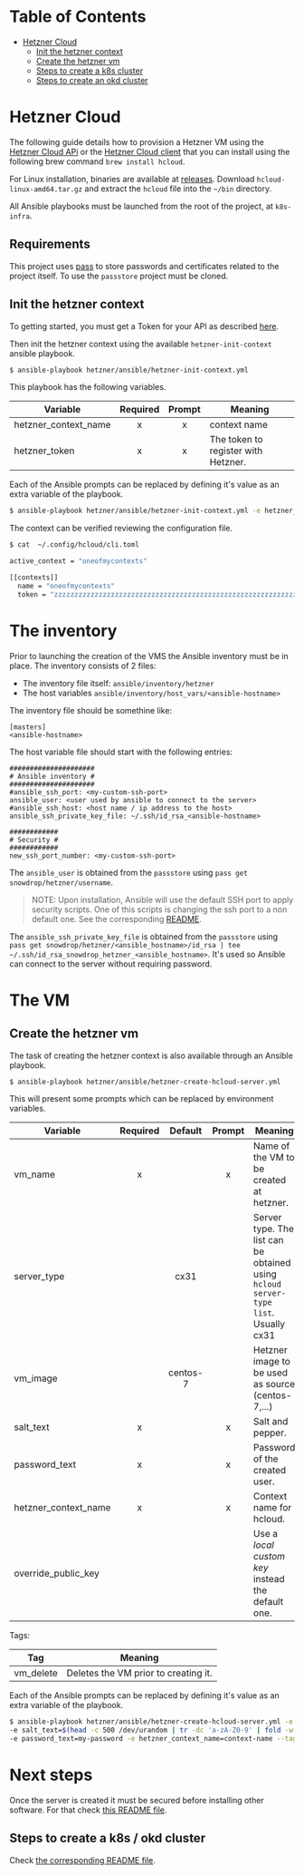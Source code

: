 # Table of Contents

   * [Hetzner Cloud](#hetzner-cloud)
      * [Init the hetzner context](#init-the-hetzner-context)
      * [Create the hetzner vm](#create-the-hetzner-vm)
      * [Steps to create a k8s cluster](#steps-to-create-a-k8s-cluster)
      * [Steps to create an okd cluster](#steps-to-create-an-okd-cluster)


# Hetzner Cloud

The following guide details how to provision a Hetzner VM using the [Hetzner Cloud APi](https://docs.hetzner.cloud/#overview) or the  [Hetzner Cloud client](https://github.com/hetznercloud/cli) that you can install using the 
following brew command `brew install hcloud`.

For Linux installation, binaries are available at [releases](https://github.com/hetznercloud/cli/releases). Download `hcloud-linux-amd64.tar.gz` and extract the `hcloud` 
file into the `~/bin` directory. 

All Ansible playbooks must be launched from the root of the project, at `k8s-infra`.

## Requirements

This project uses [pass](https://www.passwordstore.org/) to store passwords and certificates related to the project itself. To use the `passstore` project must be cloned.

## Init the hetzner context

To getting started, you must get a Token for your API as described [here](https://docs.hetzner.cloud/#overview-getting-started).

Then init the hetzner context using the available `hetzner-init-context` ansible playbook.

```bash
$ ansible-playbook hetzner/ansible/hetzner-init-context.yml
```

This playbook has the following variables.

| Variable | Required | Prompt | Meaning |
| --- | :---: | :---: | --- |
| hetzner_context_name | x | x | context name |
| hetzner_token | x | x | The token to register with Hetzner. |

Each of the Ansible prompts can be replaced by defining it's value as an extra variable of the playbook.

```bash
$ ansible-playbook hetzner/ansible/hetzner-init-context.yml -e hetzner_context_name=mycontext -e hetzner_token=mytoken 
```

The context can be verified reviewing the configuration file.

```bash
$ cat  ~/.config/hcloud/cli.toml

active_context = "oneofmycontexts"

[[contexts]]
  name = "oneofmycontexts"
  token = "zzzzzzzzzzzzzzzzzzzzzzzzzzzzzzzzzzzzzzzzzzzzzzzzzzzzzzzzzzzzzzzz"
```

# The inventory

Prior to launching the creation of the VMS the Ansible inventory must be in place. The inventory consists of 2 files:

* The inventory file itself: `ansible/inventory/hetzner`
* The host variables `ansible/inventory/host_vars/<ansible-hostname>`

The inventory file should be somethine like:

```
[masters]
<ansible-hostname>
```

The host variable file should start with the following entries:

```
#####################
# Ansible inventory #
#####################
#ansible_ssh_port: <my-custom-ssh-port>
ansible_user: <user used by ansible to connect to the server>
#ansible_ssh_host: <host name / ip address to the host>
ansible_ssh_private_key_file: ~/.ssh/id_rsa_<ansible-hostname>

############
# Security #
############
new_ssh_port_number: <my-custom-ssh-port>
```

The `ansible_user` is obtained from the `passstore` using `pass get snowdrop/hetzner/username`.

> NOTE: Upon installation, Ansible will use the default SSH port to apply security scripts. One of this scripts is changing the ssh port to a non default one. 
> See the corresponding [README](../ansible/playbook/README.md).

The `ansible_ssh_private_key_file` is obtained from the `passstore` using `pass get snowdrop/hetzner/<ansible_hostname>/id_rsa | tee ~/.ssh/id_rsa_snowdrop_hetzner_<ansible_hostname>`. 
It's used so Ansible can connect to the server without requiring password.  

# The VM

## Create the hetzner vm

The task of creating the hetzner context is also available through an Ansible playbook.

```bash
$ ansible-playbook hetzner/ansible/hetzner-create-hcloud-server.yml
```

This will present some prompts which can be replaced by environment variables. 

| Variable | Required | Default | Prompt | Meaning |
| --- | :---: | :---: | :---: | --- |
| vm_name | x | | x | Name of the VM to be created at hetzner. |
| server_type | | cx31 |  | Server type. The list can be obtained using `hcloud server-type list`. Usually cx31 |
| vm_image | | centos-7 |  | Hetzner image to be used as source (centos-7,...) | 
| salt_text | x | | x | Salt and pepper. |
| password_text | x | | x | Password of the created user. |
| hetzner_context_name | x | | x | Context name for hcloud. |
| override_public_key |  | |  | Use a *local custom key* instead the default one. |

Tags:

| Tag | Meaning |
| --- | --- |
| vm_delete | Deletes the VM prior to creating it. |

Each of the Ansible prompts can be replaced by defining it's value as an extra variable of the playbook.

```bash
$ ansible-playbook hetzner/ansible/hetzner-create-hcloud-server.yml -e vm_name=my-name \
-e salt_text=$(head -c 500 /dev/urandom | tr -dc 'a-zA-Z0-9' | fold -w 20 | head -n 1) \
-e password_text=my-password -e hetzner_context_name=context-name --tag "vm_delete"
```

# Next steps

Once the server is created it must be secured before installing other software. For that check [this README file](../ansible/playbook/README.md).

## Steps to create a k8s / okd cluster

Check [the corresponding README file](../kubernetes/README.md). 

